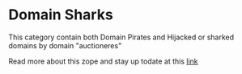 # Domain Sharks

This category contain both Domain Pirates and Hijacked or sharked domains by
domain "auctioneres"

Read more about this zope and stay up todate at this
[link](https://mypdns.org/w/rpzlist/#pirated-mypdns-cloud)
